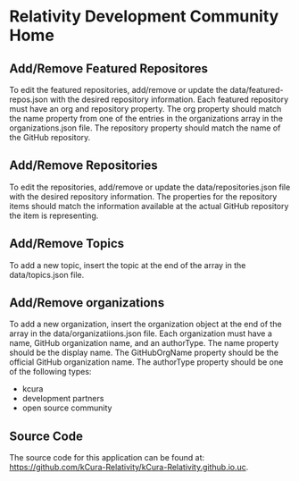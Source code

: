 # Relativity Development Community Home

## Add/Remove Featured Repositores
To edit the featured repositories, add/remove or update the data/featured-repos.json with the desired repository information.  Each featured repository must have an org and repository property. The org property should match the name property from one of the entries in the organizations array in the organizations.json file.  The repository property should match the name of the GitHub repository.

## Add/Remove Repositories
To edit the repositories, add/remove or update the data/repositories.json file with the desired repository information.  The properties for the repository items should match the information available at the actual GitHub repository the item is representing.

## Add/Remove Topics
To add a new topic, insert the topic at the end of the array in the data/topics.json file.

## Add/Remove organizations
To add a new organization, insert the organization object at the end of the array in the data/organizatiions.json file.  Each organization must have a name, GitHub organization name, and an authorType.  The name property should be the display name.  The GitHubOrgName property should be the official GitHub organization name.  The authorType property should be one of the following types: 
- kcura
- development partners
- open source community

## Source Code
The source code for this application can be found at: https://github.com/kCura-Relativity/kCura-Relativity.github.io.uc. 


